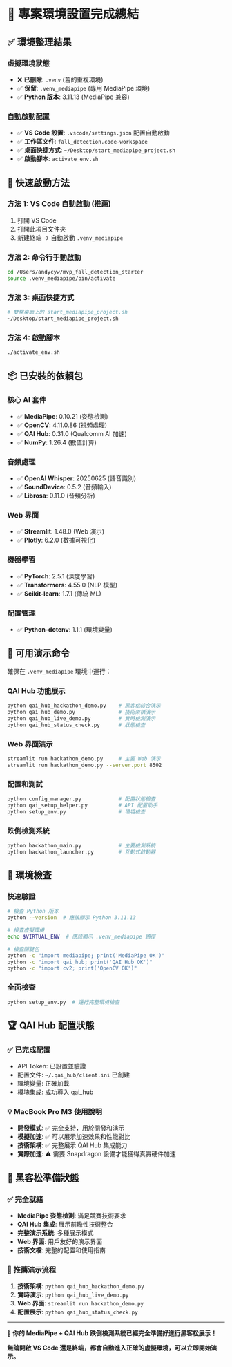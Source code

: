 # 🎯 專案環境設置完成總結

## ✅ 環境整理結果

### 虛擬環境狀態
- ❌ **已刪除**: `.venv` (舊的重複環境)
- ✅ **保留**: `.venv_mediapipe` (專用 MediaPipe 環境)
- ✅ **Python 版本**: 3.11.13 (MediaPipe 兼容)

### 自動啟動配置
- ✅ **VS Code 設置**: `.vscode/settings.json` 配置自動啟動
- ✅ **工作區文件**: `fall_detection.code-workspace` 
- ✅ **桌面快捷方式**: `~/Desktop/start_mediapipe_project.sh`
- ✅ **啟動腳本**: `activate_env.sh`

## 🚀 快速啟動方法

### 方法 1: VS Code 自動啟動 (推薦)
1. 打開 VS Code
2. 打開此項目文件夾
3. 新建終端 → 自動啟動 `.venv_mediapipe`

### 方法 2: 命令行手動啟動
```bash
cd /Users/andycyw/mvp_fall_detection_starter
source .venv_mediapipe/bin/activate
```

### 方法 3: 桌面快捷方式
```bash
# 雙擊桌面上的 start_mediapipe_project.sh
~/Desktop/start_mediapipe_project.sh
```

### 方法 4: 啟動腳本
```bash
./activate_env.sh
```

## 📦 已安裝的依賴包

### 核心 AI 套件
- ✅ **MediaPipe**: 0.10.21 (姿態檢測)
- ✅ **OpenCV**: 4.11.0.86 (視頻處理)
- ✅ **QAI Hub**: 0.31.0 (Qualcomm AI 加速)
- ✅ **NumPy**: 1.26.4 (數值計算)

### 音頻處理
- ✅ **OpenAI Whisper**: 20250625 (語音識別)
- ✅ **SoundDevice**: 0.5.2 (音頻輸入)
- ✅ **Librosa**: 0.11.0 (音頻分析)

### Web 界面
- ✅ **Streamlit**: 1.48.0 (Web 演示)
- ✅ **Plotly**: 6.2.0 (數據可視化)

### 機器學習
- ✅ **PyTorch**: 2.5.1 (深度學習)
- ✅ **Transformers**: 4.55.0 (NLP 模型)
- ✅ **Scikit-learn**: 1.7.1 (傳統 ML)

### 配置管理
- ✅ **Python-dotenv**: 1.1.1 (環境變量)

## 🎪 可用演示命令

確保在 `.venv_mediapipe` 環境中運行：

### QAI Hub 功能展示
```bash
python qai_hub_hackathon_demo.py    # 黑客松綜合演示
python qai_hub_demo.py              # 技術架構演示  
python qai_hub_live_demo.py         # 實時檢測演示
python qai_hub_status_check.py      # 狀態檢查
```

### Web 界面演示
```bash
streamlit run hackathon_demo.py     # 主要 Web 演示
streamlit run hackathon_demo.py --server.port 8502
```

### 配置和測試
```bash
python config_manager.py            # 配置狀態檢查
python qai_setup_helper.py          # API 配置助手
python setup_env.py                 # 環境檢查
```

### 跌倒檢測系統
```bash
python hackathon_main.py            # 主要檢測系統
python hackathon_launcher.py        # 互動式啟動器
```

## 🔧 環境檢查

### 快速驗證
```bash
# 檢查 Python 版本
python --version  # 應該顯示 Python 3.11.13

# 檢查虛擬環境
echo $VIRTUAL_ENV  # 應該顯示 .venv_mediapipe 路徑

# 檢查關鍵包
python -c "import mediapipe; print('MediaPipe OK')"
python -c "import qai_hub; print('QAI Hub OK')"
python -c "import cv2; print('OpenCV OK')"
```

### 全面檢查
```bash
python setup_env.py  # 運行完整環境檢查
```

## 🏆 QAI Hub 配置狀態

### ✅ 已完成配置
- API Token: 已設置並驗證
- 配置文件: `~/.qai_hub/client.ini` 已創建
- 環境變量: 正確加載
- 模塊集成: 成功導入 qai_hub

### 💡 MacBook Pro M3 使用說明
- **開發模式**: ✅ 完全支持，用於開發和演示
- **模擬加速**: ✅ 可以展示加速效果和性能對比
- **技術架構**: ✅ 完整展示 QAI Hub 集成能力
- **實際加速**: ⚠️ 需要 Snapdragon 設備才能獲得真實硬件加速

## 🎯 黑客松準備狀態

### ✅ 完全就緒
- **MediaPipe 姿態檢測**: 滿足競賽技術要求
- **QAI Hub 集成**: 展示前瞻性技術整合
- **完整演示系統**: 多種展示模式
- **Web 界面**: 用戶友好的演示界面
- **技術文檔**: 完整的配置和使用指南

### 🚀 推薦演示流程
1. **技術架構**: `python qai_hub_hackathon_demo.py`
2. **實時演示**: `python qai_hub_live_demo.py`  
3. **Web 界面**: `streamlit run hackathon_demo.py`
4. **配置展示**: `python qai_hub_status_check.py`

---

**🎉 你的 MediaPipe + QAI Hub 跌倒檢測系統已經完全準備好進行黑客松展示！**

**無論開啟 VS Code 還是終端，都會自動進入正確的虛擬環境，可以立即開始演示。**
